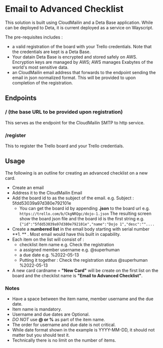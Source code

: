 # Email to Advanced Checklist

This solution is built using CloudMailin and a Deta Base application. While can be deployed to Deta, it is current deployed as a service on Wayscript.

The pre-requisites includes :
- a valid registration of the board with your Trello credentials. Note that the credentials are kept is a Deta Base.
 - Your datain Deta Base is encrypted and stored safely on AWS. Encryption keys are managed by AWS; AWS manages Exabytes of the world's most sensitive data.
- an CloudMailin email address that forwards to the endpoint sending the email in json normalized format. This will be provided to upon completion of the registration.

## Endpoints

### / (the base URL to be provided upon registration)

This serves as the endpoint for the CloudMailin SMTP to http service.

### /register

This to register the Trello board and your Trello credentials.

## Usage

The following is an outline for creating an advanced checklist on a new card.

- Create an email
- Address it to the CloudMailin Email
- Add the board id to as the subject of the email. e.g. Subject : 5fdd53039a97d380e792101e
  - You can get the board id by appending **.json** to the board url e.g. `https://trello.com/b/CkgNRQgc/dojo-1.json` The resulting screen show the board json file and the board id is the first string e.g. `{"id":"5fdd53039a97d380e792101e","name":"Dojo 1","desc":""....`
- Create a **numbered list** in the email body starting with serial number **1. ** . Most email would have this built in capability.
- Each item on the list will consist of :
  - checklist item name e.g. Check the registration
  - a assigned member username e.g. @superhuman
  - a due date e.g. %2022-05-13
  - Putting it together : Check the registration status @superhuman %2022-05-13
- A new card cardname = **"New Card"** will be create on the first list on the board and the checklist name is **"Email to Advanced Checklist"**.

### Notes
- Have a space between the item name, member username and the due date.
- Item name is mandatory.
- Username and due dates are Optional.
- *DO NOT* use **@ or %** as part of the item name.
- The order for username and due date is not critical.
- While date format shown in the example is YYYY-MM-DD, it should not matter but you should test it.
- Technically there is no limit on the number of items.
